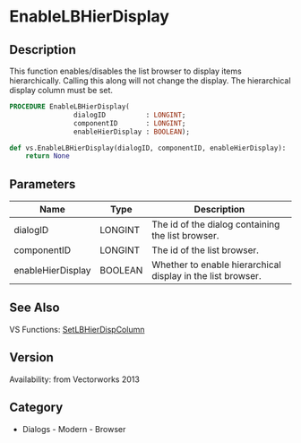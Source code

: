 # EnableLBHierDisplay

## Description
This function enables/disables the list browser to display items hierarchically. Calling this along will not change the display. The hierarchical display column must be set.

```pascal
PROCEDURE EnableLBHierDisplay(
				dialogID          : LONGINT;
				componentID       : LONGINT;
				enableHierDisplay : BOOLEAN);
```

```python
def vs.EnableLBHierDisplay(dialogID, componentID, enableHierDisplay):
    return None
```

## Parameters
|Name|Type|Description|
|---|---|---|
|dialogID|LONGINT|The id of the dialog containing the list browser.|
|componentID|LONGINT|The id of the list browser.|
|enableHierDisplay|BOOLEAN|Whether to enable hierarchical display in the list browser.|

## See Also
VS Functions:
[SetLBHierDispColumn](SetLBHierDispColumn.md)

## Version
Availability: from Vectorworks 2013

## Category
* Dialogs - Modern - Browser

